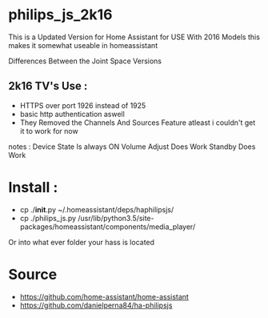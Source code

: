 # philips_js_2k16

This is a Updated Version for Home Assistant for USE With 2016 Models
this makes it somewhat useable in homeassistant

Differences Between the Joint Space Versions

## 2k16 TV's Use :
* HTTPS over port 1926 instead of 1925
* basic http authentication aswell
* They Removed the Channels And Sources Feature atleast i couldn't get it to work for now

notes :
Device State Is always ON
Volume Adjust Does Work
Standby Does Work

# Install :
* cp ./__init__.py ~/.homeassistant/deps/haphilipsjs/
* cp ./philips_js.py /usr/lib/python3.5/site-packages/homeassistant/components/media_player/

Or into what ever folder your hass is located

# Source 
* https://github.com/home-assistant/home-assistant
* https://github.com/danielperna84/ha-philipsjs
